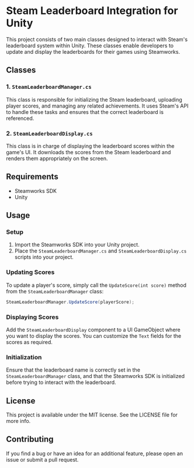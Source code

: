 # Steam Leaderboard Integration for Unity

This project consists of two main classes designed to interact with Steam's leaderboard system within Unity. These classes enable developers to update and display the leaderboards for their games using Steamworks.

## Classes

### 1. `SteamLeaderboardManager.cs`

This class is responsible for initializing the Steam leaderboard, uploading player scores, and managing any related achievements. It uses Steam's API to handle these tasks and ensures that the correct leaderboard is referenced.

### 2. `SteamLeaderboardDisplay.cs`

This class is in charge of displaying the leaderboard scores within the game's UI. It downloads the scores from the Steam leaderboard and renders them appropriately on the screen.

## Requirements

- Steamworks SDK
- Unity

## Usage

### Setup

1. Import the Steamworks SDK into your Unity project.
2. Place the `SteamLeaderboardManager.cs` and `SteamLeaderboardDisplay.cs` scripts into your project.

### Updating Scores

To update a player's score, simply call the `UpdateScore(int score)` method from the `SteamLeaderboardManager` class:

```csharp
SteamLeaderboardManager.UpdateScore(playerScore);
```

### Displaying Scores

Add the `SteamLeaderboardDisplay` component to a UI GameObject where you want to display the scores. You can customize the `Text` fields for the scores as required.

### Initialization

Ensure that the leaderboard name is correctly set in the `SteamLeaderboardManager` class, and that the Steamworks SDK is initialized before trying to interact with the leaderboard.

## License

This project is available under the MIT license. See the LICENSE file for more info.

## Contributing

If you find a bug or have an idea for an additional feature, please open an issue or submit a pull request.
